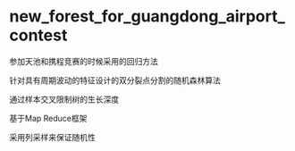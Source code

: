 # new_forest_for_guangdong_airport_contest 
参加天池和携程竞赛的时候采用的回归方法

针对具有周期波动的特征设计的双分裂点分割的随机森林算法 

通过样本交叉限制树的生长深度
 
基于Map Reduce框架
 
采用列采样来保证随机性
 
